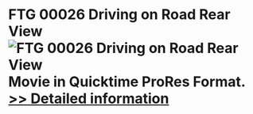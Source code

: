 # FTG 00026 Driving on Road Rear View<br />![FTG 00026 Driving on Road Rear View](https://mycommerce.akamaized.net/api/pimages/P300617867/BIG/300617867.JPG)<br />Movie in Quicktime ProRes Format.<br />[>> Detailed information](https://secure.shareit.com/shareit/product.html?productid=300617867&affiliateid=200057808)
